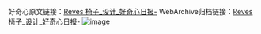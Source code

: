 好奇心原文链接：[Reves 椅子_设计_好奇心日报-](https://www.qdaily.com/articles/7502.html)
WebArchive归档链接：[Reves 椅子_设计_好奇心日报-](http://web.archive.org/web/20190623172411/https://www.qdaily.com/articles/7502.html)
![image](http://ww3.sinaimg.cn/large/007d5XDply1g3wjicqammj30u03y6tgo)